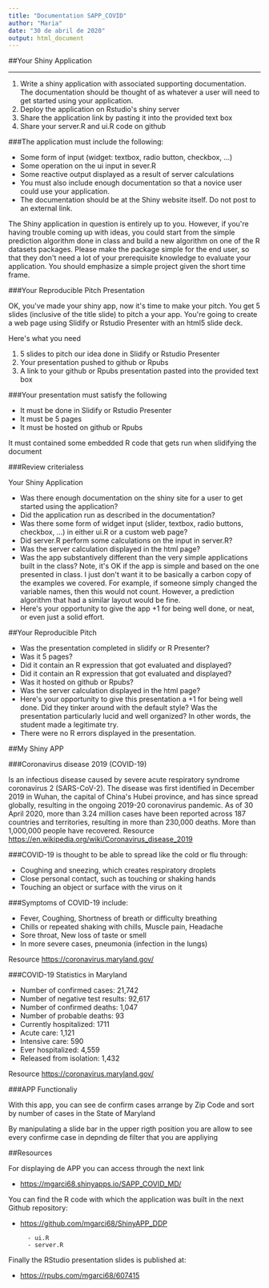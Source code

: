 ```yaml
---
title: "Documentation SAPP_COVID"
author: "Maria"
date: "30 de abril de 2020"
output: html_document
---
```

##Your Shiny Application

***
1. Write a shiny application with associated supporting documentation. The documentation should be thought of as whatever a user will need to get started using your application.
2. Deploy the application on Rstudio's shiny server
3. Share the application link by pasting it into the provided text box
4. Share your server.R and ui.R code on github

###The application must include the following:

- Some form of input (widget: textbox, radio button, checkbox, ...)
- Some operation on the ui input in sever.R
- Some reactive output displayed as a result of server calculations
- You must also include enough documentation so that a novice user could use your application.
- The documentation should be at the Shiny website itself. Do not post to an external link.

The Shiny application in question is entirely up to you. However, if you're having trouble coming up with ideas, you could start from the simple prediction algorithm done in class and build a new algorithm on one of the R datasets packages. Please make the package simple for the end user, so that they don't need a lot of your prerequisite knowledge to evaluate your application. You should emphasize a simple project given the short time frame.

###Your Reproducible Pitch Presentation

OK, you've made your shiny app, now it's time to make your pitch. You get 5 slides (inclusive of the title slide) to pitch a your app. You're going to create a web page using Slidify or Rstudio Presenter with an html5 slide deck.

Here's what you need

1. 5 slides to pitch our idea done in Slidify or Rstudio Presenter
2. Your presentation pushed to github or Rpubs
3. A link to your github or Rpubs presentation pasted into the provided text box

###Your presentation must satisfy the following

* It must be done in Slidify or Rstudio Presenter
* It must be 5 pages
* It must be hosted on github or Rpubs

It must contained some embedded R code that gets run when slidifying the document

###Review criterialess 

Your Shiny Application

* Was there enough documentation on the shiny site for a user to get started using the application?
* Did the application run as described in the documentation?
* Was there some form of widget input (slider, textbox, radio buttons, checkbox, ...) in either ui.R or a custom web page?
* Did server.R perform some calculations on the input in server.R?
* Was the server calculation displayed in the html page?
* Was the app substantively different than the very simple applications built in the class? Note, it's OK if the app is simple and based on the one presented in class. I just don't want it to be basically a carbon copy of the examples we covered. For example, if someone simply changed the variable names, then this would not count. However, a prediction algorithm that had a similar layout would be fine.
* Here's your opportunity to give the app +1 for being well done, or neat, or even just a solid effort.

##Your Reproducible Pitch

* Was the presentation completed in slidify or R Presenter?
* Was it 5 pages?
* Did it contain an R expression that got evaluated and displayed?
* Did it contain an R expression that got evaluated and displayed?
* Was it hosted on github or Rpubs?
* Was the server calculation displayed in the html page?
* Here's your opportunity to give this presentation a +1 for being well done. Did they tinker around with the default style? Was the presentation particularly lucid and well organized? In other words, the student made a legitimate try.
* There were no R errors displayed in the presentation.

##My Shiny APP

###Coronavirus disease 2019 (COVID-19) 

Is an infectious disease caused by severe acute respiratory syndrome coronavirus 2 (SARS-CoV-2). The disease was first identified in December 2019 in Wuhan, the capital of China's Hubei province, and has since spread globally, resulting in the ongoing 2019-20 coronavirus pandemic. As of 30 April 2020, more than 3.24 million cases have been reported across 187 countries and territories, resulting in more than 230,000 deaths. More than 1,000,000 people have recovered. 
Resource <https://en.wikipedia.org/wiki/Coronavirus_disease_2019>

###COVID-19 is thought to be able to spread like the cold or flu through:

- Coughing and sneezing, which creates respiratory droplets
- Close personal contact, such as touching or shaking hands
- Touching an object or surface with the virus on it

###Symptoms of COVID-19 include:

- Fever, Coughing, Shortness of breath or difficulty breathing
- Chills or repeated shaking with chills, Muscle pain, Headache
- Sore throat, New loss of taste or smell
- In more severe cases, pneumonia (infection in the lungs)
        
Resource <https://coronavirus.maryland.gov/>

###COVID-19 Statistics in Maryland

- Number of confirmed cases: 21,742
- Number of negative test results: 92,617  
- Number of confirmed deaths: 1,047
- Number of probable deaths: 93
- Currently hospitalized: 1711
- Acute care: 1,121
- Intensive care: 590
- Ever hospitalized: 4,559
- Released from isolation: 1,432

Resource <https://coronavirus.maryland.gov/>

###APP Functionaliy

With this app, you can see de confirm cases arrange by Zip Code
and sort by number of cases in the State of Maryland 

By manipulating a slide bar in the upper rigth position you are 
allow to see every confirme case in depnding de filter that you are appliying 

##Resources

For displaying de APP you can access through the next link 
- <https://mgarci68.shinyapps.io/SAPP_COVID_MD/>

You can find the R code with which the application was built in the next Github repository:
- <https://github.com/mgarci68/ShinyAPP_DDP>

        - ui.R
        - server.R

Finally the RStudio presentation slides is published at:
- <https://rpubs.com/mgarci68/607415>

